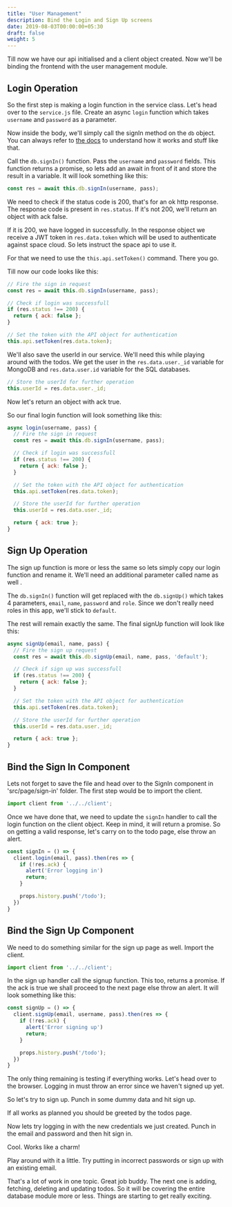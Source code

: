 ```yaml
---
title: "User Management"
description: Bind the Login and Sign Up screens
date: 2019-08-03T00:00:00+05:30
draft: false
weight: 5
---
```


Till now we have our api initialised and a client object created. Now we'll be binding the frontend with the user management module.

## Login Operation

So the first step is making a login function in the service class. Let's head over to the `service.js` file. Create an async `login` function which takes `username` and `password` as a parameter.

Now inside the body, we'll simply call the signIn method on the `db` object. You can always refer to [the docs](https://space-cloud.io/docs/user-management/signin) to understand how it works and stuff like that.

Call the `db.signIn()` function. Pass the `username` and `password` fields. This function returns a promise, so lets add an await in front of it and store the result in a variable. It will look something like this:

```js
const res = await this.db.signIn(username, pass);
```

We need to check if the status code is 200, that's for an ok http response. The response code is present in `res.status`. If it's not 200, we'll return an object with ack false.

If it is 200, we have logged in successfully. In the response object we receive a JWT token in `res.data.token` which will be used to authenticate against space cloud. So lets instruct the space api to use it.

For that we need to use the `this.api.setToken()` command. There you go.

Till now our code looks like this:

```js
// Fire the sign in request
const res = await this.db.signIn(username, pass);

// Check if login was successfull
if (res.status !== 200) {
  return { ack: false };
}

// Set the token with the API object for authentication
this.api.setToken(res.data.token);
```

We'll also save the userId in our service. We'll need this while playing around with the todos. We get the user in the `res.data.user._id` variable for MongoDB and `res.data.user.id` variable for the SQL databases.

```js
// Store the userId for further operation
this.userId = res.data.user._id;
```

Now let's return an object with ack true.

So our final login function will look something like this:

```js
async login(username, pass) {
  // Fire the sign in request
  const res = await this.db.signIn(username, pass);

  // Check if login was successfull
  if (res.status !== 200) {
    return { ack: false };
  }

  // Set the token with the API object for authentication
  this.api.setToken(res.data.token);

  // Store the userId for further operation
  this.userId = res.data.user._id;

  return { ack: true };
}
```

## Sign Up Operation

The sign up function is more or less the same so lets simply copy our login function and rename it. We'll need an additional parameter called name as well .

The `db.signIn()` function will get replaced with the `db.signUp()` which takes 4 parameters, `email`, `name`, `password` and `role`. Since we don't really need roles in this app, we'll stick to `default`.

The rest will remain exactly the same. The final signUp function will look like this:

```js
async signUp(email, name, pass) {
  // Fire the sign up request
  const res = await this.db.signUp(email, name, pass, 'default');

  // Check if sign up was successfull
  if (res.status !== 200) {
    return { ack: false };
  }

  // Set the token with the API object for authentication
  this.api.setToken(res.data.token);

  // Store the userId for further operation
  this.userId = res.data.user._id;

  return { ack: true };
}
```

## Bind the Sign In Component

Lets not forget to save the file and head over to the SignIn component in 'src/page/sign-in' folder. The first step would be to import the client.

```js
import client from '../../client';
```

Once we have done that, we need to update the `signIn` handler to call the login function on the client object. Keep in mind, it will return a promise. So on getting a valid response, let's carry on to the todo page, else throw an alert.

```js
const signIn = () => {
  client.login(email, pass).then(res => {
    if (!res.ack) {
      alert('Error logging in')
      return;
    }

    props.history.push('/todo');
  })
}
```

## Bind the Sign Up Component

We need to do something similar for the sign up page as well. Import the client.

```js
import client from '../../client';
```

In the sign up handler call the signup function. This too, returns a promise. If the ack is true we shall proceed to the next page else throw an alert. It will look something like this:

```js
const signUp = () => {
  client.signUp(email, username, pass).then(res => {
    if (!res.ack) {
      alert('Error signing up')
      return;
    }

    props.history.push('/todo');
  })
}
```

The only thing remaining is testing if everything works. Let's head over to the browser. Logging in must throw an error since we haven't signed up yet.

So let's try to sign up. Punch in some dummy data and hit sign up.

If all works as planned you should be greeted by the todos page. 

Now lets try logging in with the new credentials we just created. Punch in the email and password and then hit sign in.

Cool. Works like a charm!

Play around with it a little. Try putting in incorrect passwords or sign up with an existing email.

That's a lot of work in one topic. Great job buddy. The next one is adding, fetching, deleting and updating todos. So it will be covering the entire database module more or less. Things are starting to get really exciting.
